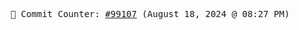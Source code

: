 <p align="center">
    <samp>
        📮 Commit Counter: <a href="https://github.com/Javascript-void0/Javascript-void0/commits/main">#99107</a> (August 18, 2024 @ 08:27 PM)
    </samp>
</p>